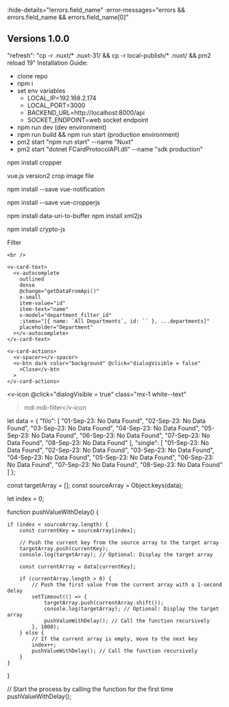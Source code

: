 :hide-details="!errors.field_name"
:error-messages="errors && errors.field_name && errors.field_name[0]"

## Versions 1.0.0
"refresh": "cp -r .nuxt/* .nuxt-31/ && cp -r local-publish/* .nuxt/ && pm2 reload 19"
Installation Guide:

- clone repo
- npm i
- set env variables
  - LOCAL_IP=192.168.2.174
  - LOCAL_PORT=3000
  - BACKEND_URL=http://localhost:8000/api
  - SOCKET_ENDPOINT=web socket endpoint
- npm run dev (dev environment)
- npm run build && npm run start (production environment)
- pm2 start "npm run start" --name "Nuxt"
- pm2 start "dotnet FCardProtocolAPI.dll" --name "sdk production"

npm install cropper

vue.js version2 crop image file

npm install --save vue-notification

npm install --save vue-cropperjs

npm install data-uri-to-buffer
npm install xml2js 


npm install crypto-js



<v-dialog v-model="dialogVisible" max-width="500px">
  <v-card flat dense class="white--text">
    <v-card-title class="background">
      <span class="headline">Filter</span>
    </v-card-title>
    <v-progress-linear
      v-if="loadinglinear"
      indeterminate
      color="primary"
    ></v-progress-linear>

    <br />

    <v-card-text>
      <v-autocomplete
        outlined
        dense
        @change="getDataFromApi()"
        x-small
        item-value="id"
        item-text="name"
        v-model="department_filter_id"
        :items="[{ name: `All Departments`, id: `` }, ...departments]"
        placeholder="Department"
      ></v-autocomplete>
    </v-card-text>

    <v-card-actions>
      <v-spacer></v-spacer>
      <v-btn dark color="background" @click="dialogVisible = false"
        >Close</v-btn
      >
    </v-card-actions>

  </v-card>
</v-dialog>

<v-icon @click="dialogVisible = true" class="mx-1 white--text"

> mdi mdi-filter</v-icon

<!-- dialogVisible: false, -->

let data = {
    "filo": [
        "01-Sep-23: No Data Found",
        "02-Sep-23: No Data Found",
        "03-Sep-23: No Data Found",
        "04-Sep-23: No Data Found",
        "05-Sep-23: No Data Found",
        "06-Sep-23: No Data Found",
        "07-Sep-23: No Data Found",
        "08-Sep-23: No Data Found"
    ],
    "single": [
        "01-Sep-23: No Data Found",
        "02-Sep-23: No Data Found",
        "03-Sep-23: No Data Found",
        "04-Sep-23: No Data Found",
        "05-Sep-23: No Data Found",
        "06-Sep-23: No Data Found",
        "07-Sep-23: No Data Found",
        "08-Sep-23: No Data Found"
    ]
};

const targetArray = [];
const sourceArray = Object.keys(data);

let index = 0;

function pushValueWithDelay() {

    if (index < sourceArray.length) {
        const currentKey = sourceArray[index];

        // Push the current key from the source array to the target array
        targetArray.push(currentKey);
        console.log(targetArray); // Optional: Display the target array

        const currentArray = data[currentKey];

        if (currentArray.length > 0) {
            // Push the first value from the current array with a 1-second delay
            setTimeout(() => {
                targetArray.push(currentArray.shift());
                console.log(targetArray); // Optional: Display the target array
                pushValueWithDelay(); // Call the function recursively
            }, 1000);
        } else {
            // If the current array is empty, move to the next key
            index++;
            pushValueWithDelay(); // Call the function recursively
        }
    }
}

// Start the process by calling the function for the first time
pushValueWithDelay();


